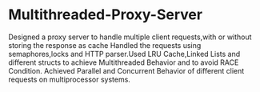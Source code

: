 # Multithreaded-Proxy-Server
Designed a proxy server to handle multiple client requests,with or without storing the response as cache Handled the requests using semaphores,locks and HTTP parser.Used LRU Cache,Linked Lists and different structs to achieve Multithreaded Behavior and to avoid RACE Condition. Achieved Parallel and Concurrent Behavior of different client requests on multiprocessor systems.
